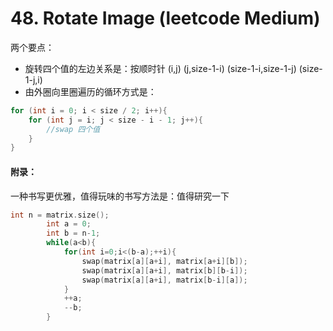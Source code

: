 # 48. Rotate Image (leetcode Medium)
两个要点：
- 旋转四个值的左边关系是：按顺时针 (i,j)  (j,size-1-i)  (size-1-i,size-1-j)  (size-1-j,i)
- 由外圈向里圈遍历的循环方式是：
```C++
for (int i = 0; i < size / 2; i++){
    for (int j = i; j < size - i - 1; j++){
        //swap 四个值
    }
}
```

#### 附录：
一种书写更优雅，值得玩味的书写方法是：值得研究一下
```C++
int n = matrix.size();
        int a = 0;
        int b = n-1;
        while(a<b){
            for(int i=0;i<(b-a);++i){
                swap(matrix[a][a+i], matrix[a+i][b]);
                swap(matrix[a][a+i], matrix[b][b-i]);
                swap(matrix[a][a+i], matrix[b-i][a]);
            }
            ++a;
            --b;
        }
```
